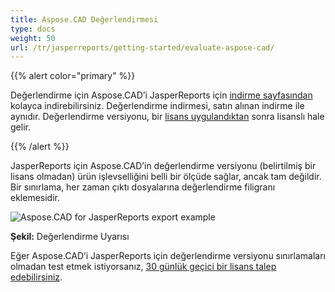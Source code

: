 ```yaml
---
title: Aspose.CAD Değerlendirmesi
type: docs
weight: 50
url: /tr/jasperreports/getting-started/evaluate-aspose-cad/
---
```


{{% alert color="primary" %}}

Değerlendirme için Aspose.CAD’i JasperReports için [indirme sayfasından](https://downloads.aspose.com/cad/jasperreports) kolayca indirebilirsiniz. Değerlendirme indirmesi, satın alınan indirme ile aynıdır. Değerlendirme versiyonu, bir [lisans uygulandıktan](/tr/cad/jasperreports/licensing/) sonra lisanslı hale gelir.

{{% /alert %}}

JasperReports için Aspose.CAD’in değerlendirme versiyonu (belirtilmiş bir lisans olmadan) ürün işlevselliğini belli bir ölçüde sağlar, ancak tam değildir. Bir sınırlama, her zaman çıktı dosyalarına değerlendirme filigranı eklemesidir.

![Aspose.CAD for JasperReports export example](/_assets/jasper/AreaChartReport.jpg)

**Şekil:** Değerlendirme Uyarısı

Eğer Aspose.CAD’i JasperReports için değerlendirme versiyonu sınırlamaları olmadan test etmek istiyorsanız, [30 günlük geçici bir lisans talep edebilirsiniz](https://purchase.aspose.com/temporary-license).
